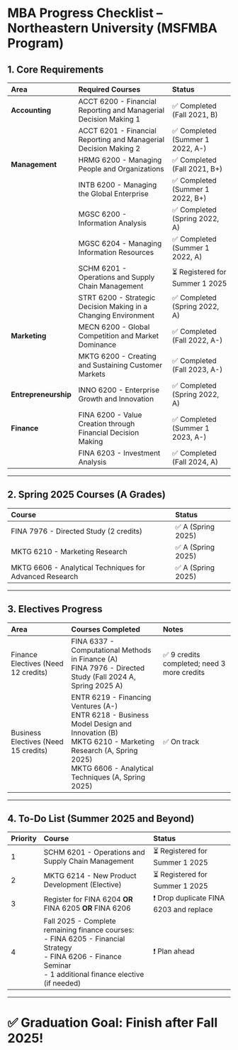 # MBA Progress Checklist – Northeastern University (MSFMBA Program)

## 1. Core Requirements

| Area | Required Courses | Status |
|:---|:---|:---|
| **Accounting** | ACCT 6200 - Financial Reporting and Managerial Decision Making 1 | ✅ Completed (Fall 2021, B) |
|  | ACCT 6201 - Financial Reporting and Managerial Decision Making 2 | ✅ Completed (Summer 1 2022, A-) |
| **Management** | HRMG 6200 - Managing People and Organizations | ✅ Completed (Fall 2021, B+) |
|  | INTB 6200 - Managing the Global Enterprise | ✅ Completed (Summer 1 2022, B+) |
|  | MGSC 6200 - Information Analysis | ✅ Completed (Spring 2022, A) |
|  | MGSC 6204 - Managing Information Resources | ✅ Completed (Summer 1 2022, A) |
|  | SCHM 6201 - Operations and Supply Chain Management | ⏳ Registered for Summer 1 2025 |
|  | STRT 6200 - Strategic Decision Making in a Changing Environment | ✅ Completed (Spring 2022, A) |
| **Marketing** | MECN 6200 - Global Competition and Market Dominance | ✅ Completed (Fall 2022, A-) |
|  | MKTG 6200 - Creating and Sustaining Customer Markets | ✅ Completed (Fall 2023, A-) |
| **Entrepreneurship** | INNO 6200 - Enterprise Growth and Innovation | ✅ Completed (Spring 2022, A) |
| **Finance** | FINA 6200 - Value Creation through Financial Decision Making | ✅ Completed (Summer 1 2023, A-) |
|  | FINA 6203 - Investment Analysis | ✅ Completed (Fall 2024, A) |

---

## 2. Spring 2025 Courses (A Grades)

| Course | Status |
|:---|:---|
| FINA 7976 - Directed Study (2 credits) | ✅ A (Spring 2025) |
| MKTG 6210 - Marketing Research | ✅ A (Spring 2025) |
| MKTG 6606 - Analytical Techniques for Advanced Research | ✅ A (Spring 2025) |

---

## 3. Electives Progress

| Area | Courses Completed | Notes |
|:---|:---|:---|
| Finance Electives (Need 12 credits) | FINA 6337 - Computational Methods in Finance (A) <br> FINA 7976 - Directed Study (Fall 2024 A, Spring 2025 A) | ✅ 9 credits completed; need 3 more credits |
| Business Electives (Need 15 credits) | ENTR 6219 - Financing Ventures (A-) <br> ENTR 6218 - Business Model Design and Innovation (B) <br> MKTG 6210 - Marketing Research (A, Spring 2025) <br> MKTG 6606 - Analytical Techniques (A, Spring 2025) | ✅ On track |

---

## 4. To-Do List (Summer 2025 and Beyond)

| Priority | Course | Status |
|:---|:---|:---|
| 1 | SCHM 6201 - Operations and Supply Chain Management | ⏳ Registered for Summer 1 2025 |
| 2 | MKTG 6214 - New Product Development (Elective) | ⏳ Registered for Summer 1 2025 |
| 3 | Register for FINA 6204 **OR** FINA 6205 **OR** FINA 6206 | ❗ Drop duplicate FINA 6203 and replace |
| 4 | Fall 2025 - Complete remaining finance courses: <br> - FINA 6205 - Financial Strategy <br> - FINA 6206 - Finance Seminar <br> - 1 additional finance elective (if needed) | ❗ Plan ahead |

---

# ✅ Graduation Goal: Finish after Fall 2025!

